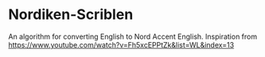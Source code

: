 # Nordiken-Scriblen
An algorithm for converting English to Nord Accent English. Inspiration from https://www.youtube.com/watch?v=Fh5xcEPPtZk&list=WL&index=13
